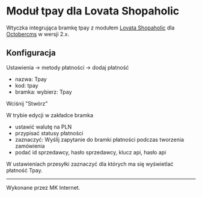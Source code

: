 # Moduł  tpay dla Lovata Shopaholic

Wtyczka integrująca bramkę tpay z modułem [Lovata Shopaholic](https://github.com/oc-shopaholic/oc-shopaholic-plugin) dla [Octobercms](https://github.com/octobercms/october) w wersji 2.x.

## Konfiguracja

Ustawienia -> metody płatności -> dodaj płatność
- nazwa: Tpay
- kod: tpay
- bramka: wybierz: Tpay

Wciśnij "Stwórz"

W trybie edycji w zakładce bramka
- ustawić walutę na PLN
- przypisać statusy płatności
- zaznaczyć:  Wyślij zapytanie do bramki płatności podczas tworzenia zamówienia
- podać id sprzedawcy, hasło sprzedawcy, klucz api, hasło api

W ustawieniach przesyłki zaznaczyć dla których ma się wyświetlać płatność Tpay.


---


Wykonane przez MK Internet.

